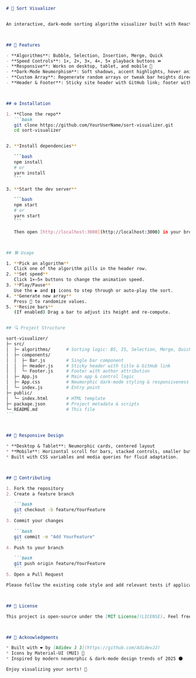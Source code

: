 ````markdown
# 🚀 Sort Visualizer


An interactive, dark-mode sorting algorithm visualizer built with React, MUI icons, and modern neumorphic styling. Watch classic sorting algorithms animate step-by-step, adjust speed, pick algorithms, and enjoy a clean, responsive UI inspired by 2025 design trends.



## 🎯 Features

- **Algorithms**: Bubble, Selection, Insertion, Merge, Quick  
- **Speed Controls**: 1×, 2×, 3×, 4×, 5× playback buttons ⏩  
- **Responsive**: Works on desktop, tablet, and mobile 📱  
- **Dark-Mode Neumorphism**: Soft shadows, accent highlights, hover animations ✨  
- **Custom Array**: Regenerate random arrays or tweak bar heights directly 🔄  
- **Header & Footer**: Sticky site header with GitHub link; footer with “made with ❤️ by Adidev J J” 🔗  



## ⚙️ Installation

1. **Clone the repo**  
   ```bash
   git clone https://github.com/YourUserName/sort-visualizer.git
   cd sort-visualizer


2. **Install dependencies**

   ```bash
   npm install
   # or
   yarn install
   ```

3. **Start the dev server**

   ```bash
   npm start
   # or
   yarn start
   ```

   Then open [http://localhost:3000](http://localhost:3000) in your browser.



## 🛠️ Usage

1. **Pick an algorithm**
   Click one of the algorithm pills in the header row.
2. **Set speed**
   Click 1×–5× buttons to change the animation speed.
3. **Play/Pause**
   Use the ▶️ and ❚❚ icons to step through or auto-play the sort.
4. **Generate new array**
   Press 🔄 to randomize values.
5. **Resize bars**
   (If enabled) Drag a bar to adjust its height and re-compute.


## 🔍 Project Structure

sort-visualizer/
├─ src/
│  ├─ algorithms/      # Sorting logic: BS, IS, Selection, Merge, Quick
│  ├─ components/
│  │  ├─ Bar.js        # Single bar component
│  │  ├─ Header.js     # Sticky header with title & GitHub link
│  │  └─ Footer.js     # Footer with author attribution
│  ├─ App.js           # Main app & control logic
│  ├─ App.css          # Neumorphic dark-mode styling & responsiveness
│  └─ index.js         # Entry point
├─ public/
│  └─ index.html       # HTML template
├─ package.json        # Project metadata & scripts
└─ README.md           # This file
```



## 📱 Responsive Design

* **Desktop & Tablet**: Neumorphic cards, centered layout
* **Mobile**: Horizontal scroll for bars, stacked controls, smaller buttons
* Built with CSS variables and media queries for fluid adaptation.



## 🤝 Contributing

1. Fork the repository
2. Create a feature branch

   ```bash
   git checkout -b feature/YourFeature
   ```
3. Commit your changes

   ```bash
   git commit -m "Add YourFeature"
   ```
4. Push to your branch

   ```bash
   git push origin feature/YourFeature
   ```
5. Open a Pull Request

Please follow the existing code style and add relevant tests if applicable.



## 📝 License

This project is open-source under the [MIT License](LICENSE). Feel free to use and modify!



## 🙏 Acknowledgments

* Built with ❤️ by [Adidev J J](https://github.com/AdidevJJ)
* Icons by Material-UI (MUI) 🎨
* Inspired by modern neumorphic & dark-mode design trends of 2025 🌑

Enjoy visualizing your sorts! 🎉


